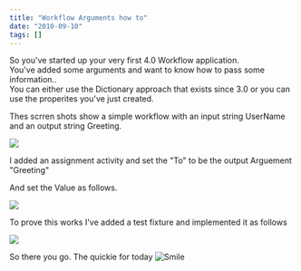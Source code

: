 ```yaml
---
title: "Workflow Arguments how to"
date: "2010-09-10"
tags: []
---
```


So you've started up your very first 4.0 Workflow application.  
You've added some arguments and want to know how to pass some information..   
You can either use the Dictionary approach that exists since 3.0 or you can use the properites you've just created.

Thes scrren shots show a simple workflow with an input string UserName and an output string Greeting.

![](/blog/image.axd?picture=2010%2f9%2f1.png)

I added an assignment activity and set the "To" to be the output Arguement "Greeting"

And set the Value as follows.

![](/blog/image.axd?picture=2010%2f9%2f3.png)

To prove this works I've added a test fixture and implemented it as follows

![](/blog/image.axd?picture=2010%2f9%2f2.png)

So there you go. The quickie for today ![Smile](/blog/editors/tiny_mce3/plugins/emotions/img/smiley-smile.gif)
